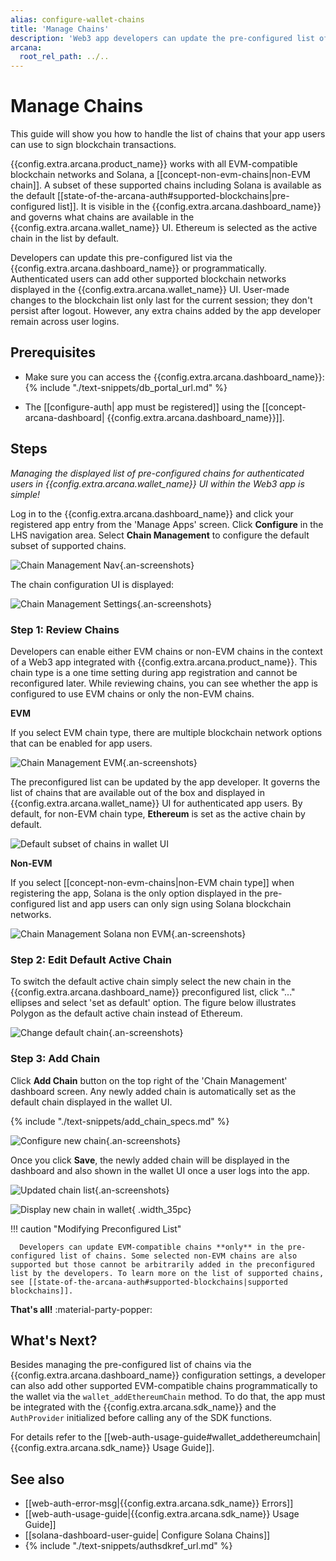 ```yaml
---
alias: configure-wallet-chains
title: 'Manage Chains'
description: 'Web3 app developers can update the pre-configured list of supported blockchains shown out of the box in the wallet and assign one of the chains as the default chain.'
arcana:
  root_rel_path: ../..
---
```


# Manage Chains 

This guide will show you how to handle the list of chains that your app users can use to sign blockchain transactions.

{{config.extra.arcana.product_name}} works with all EVM-compatible blockchain networks and Solana, a [[concept-non-evm-chains|non-EVM chain]]. A subset of these supported chains including Solana is available as the default [[state-of-the-arcana-auth#supported-blockchains|pre-configured list]]. It is visible in the {{config.extra.arcana.dashboard_name}} and governs what chains are available in the {{config.extra.arcana.wallet_name}} UI. Ethereum is selected as the active chain in the list by default.

Developers can update this pre-configured list via the {{config.extra.arcana.dashboard_name}} or programmatically. Authenticated users can add other supported blockchain networks displayed in the {{config.extra.arcana.wallet_name}} UI. User-made changes to the blockchain list only last for the current session; they don't persist after logout. However, any extra chains added by the app developer remain across user logins. 

## Prerequisites

* Make sure you can access the {{config.extra.arcana.dashboard_name}}: {% include "./text-snippets/db_portal_url.md" %}

* The [[configure-auth| app must be registered]] using the [[concept-arcana-dashboard| {{config.extra.arcana.dashboard_name}}]].

## Steps

*Managing the displayed list of pre-configured chains for authenticated users in {{config.extra.arcana.wallet_name}} UI within the Web3 app is simple!*

Log in to the {{config.extra.arcana.dashboard_name}} and click your registered app entry from the 'Manage Apps' screen. Click **Configure** in the LHS navigation area. Select **Chain Management** to configure the default subset of supported chains.

![Chain Management Nav](/img/an_db_chains_mngt_nav.png){.an-screenshots}

The chain configuration UI is displayed:

![Chain Management Settings](/img/an_db_chain_mngt_options.png){.an-screenshots}

### Step 1: Review Chains

Developers can enable either EVM chains or non-EVM chains in the context of a Web3 app integrated with {{config.extra.arcana.product_name}}. This chain type is a one time setting during app registration and cannot be reconfigured later. While reviewing chains, you can see whether the app is configured to use EVM chains or only the non-EVM chains.

**EVM**

If you select EVM chain type, there are multiple blockchain network options that can be enabled for app users. 

![Chain Management EVM](/img/an_db_evm_only_preconfigured_list.gif){.an-screenshots}

The preconfigured list can be updated by the app developer. It governs the list of chains that are available out of the box and displayed in {{config.extra.arcana.wallet_name}} UI for authenticated app users. By default, for non-EVM chain type, **Ethereum** is set as the active chain by default.

<img class="width_35pc" src="/img/an_db_default_subset_wallet_chains.gif" alt="Default subset of chains in wallet UI"/>

**Non-EVM**

If you select [[concept-non-evm-chains|non-EVM chain type]] when registering the app, Solana is the only option displayed in the pre-configured list and app users can only sign using Solana blockchain networks. 

![Chain Management Solana non EVM](/img/an_db_non_evm_solana_only_preconfigured_list.png){.an-screenshots}

### Step 2: Edit Default Active Chain

To switch the default active chain simply select the new chain in the {{config.extra.arcana.dashboard_name}} preconfigured list, click "..." ellipses and select 'set as default' option. The figure below illustrates Polygon as the default active chain instead of Ethereum.

![Change default chain](/img/an_db_set_default_chain.gif){.an-screenshots}

### Step 3: Add Chain

Click **Add Chain** button on the top right of the 'Chain Management' dashboard screen. Any newly added chain is automatically set as the default chain displayed in the wallet UI.

{% include "./text-snippets/add_chain_specs.md" %}

![Configure new chain](/img/an_db_configure_new_chain.gif){.an-screenshots}

Once you click **Save**, the newly added chain will be displayed in the dashboard and also shown in the wallet UI once a user logs into the app.

![Updated chain list](/img/an_db_view_updated_chain_list_polygon.png){.an-screenshots}

![Display new chain in wallet](/img/an_db_config_new_chain_show_wallet.gif){ .width_35pc}

!!! caution "Modifying Preconfigured List"

      Developers can update EVM-compatible chains **only** in the pre-configured list of chains. Some selected non-EVM chains are also supported but those cannot be arbitrarily added in the preconfigured list by the developers. To learn more on the list of supported chains, see [[state-of-the-arcana-auth#supported-blockchains|supported blockchains]].

**That's all!** :material-party-popper:

## What's Next?

Besides managing the pre-configured list of chains via the {{config.extra.arcana.dashboard_name}} configuration settings, a developer can also add other supported EVM-compatible chains programmatically to the wallet via the `wallet_addEthereumChain` method. To do that, the app must be integrated with the {{config.extra.arcana.sdk_name}} and the `AuthProvider` initialized before calling any of the SDK functions. 

For details refer to the [[web-auth-usage-guide#wallet_addethereumchain|{{config.extra.arcana.sdk_name}} Usage Guide]].

## See also

* [[web-auth-error-msg|{{config.extra.arcana.sdk_name}} Errors]]
* [[web-auth-usage-guide|{{config.extra.arcana.sdk_name}} Usage Guide]]
* [[solana-dashboard-user-guide| Configure Solana Chains]]
* {% include "./text-snippets/authsdkref_url.md" %}
